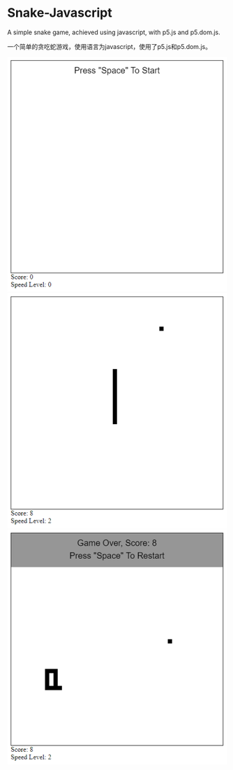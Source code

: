 # Snake-Javascript

A simple snake game, achieved using javascript, with p5.js and p5.dom.js.

一个简单的贪吃蛇游戏，使用语言为javascript，使用了p5.js和p5.dom.js。

![Snake](https://github.com/WuWaA/Snake-Javascript/blob/master/snake_1.png?raw=true)
![Snake](https://github.com/WuWaA/Snake-Javascript/blob/master/snake_2.png?raw=true)
![Snake](https://github.com/WuWaA/Snake-Javascript/blob/master/snake_3.png?raw=true)
